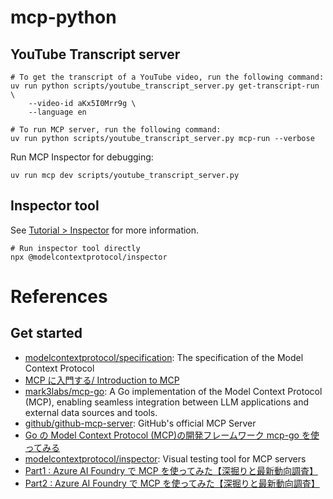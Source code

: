 # mcp-python

## YouTube Transcript server

```shell
# To get the transcript of a YouTube video, run the following command:
uv run python scripts/youtube_transcript_server.py get-transcript-run \
    --video-id aKx5I0Mrr9g \
    --language en

# To run MCP server, run the following command:
uv run python scripts/youtube_transcript_server.py mcp-run --verbose
```

Run MCP Inspector for debugging:

```shell
uv run mcp dev scripts/youtube_transcript_server.py
```

## Inspector tool

See [Tutorial > Inspector](https://modelcontextprotocol.io/docs/tools/inspector) for more information.

```shell
# Run inspector tool directly
npx @modelcontextprotocol/inspector
```

# References

## Get started

- [modelcontextprotocol/specification](https://github.com/modelcontextprotocol/specification): The specification of the Model Context Protocol
- [MCP に入門する/ Introduction to MCP](https://speakerdeck.com/shuntaka/introduction-to-mcp)
- [mark3labs/mcp-go](https://github.com/mark3labs/mcp-go): A Go implementation of the Model Context Protocol (MCP), enabling seamless integration between LLM applications and external data sources and tools.
- [github/github-mcp-server](https://github.com/github/github-mcp-server): GitHub's official MCP Server
- [Go の Model Context Protocol (MCP)の開発フレームワーク mcp-go を使ってみる](https://zenn.dev/uji/articles/try-mpc-development-mcp-go)
- [modelcontextprotocol/inspector](https://github.com/modelcontextprotocol/inspector): Visual testing tool for MCP servers
- [Part1 : Azure AI Foundry で MCP を使ってみた【深掘りと最新動向調査】](https://zenn.dev/chips0711/articles/e71b088f26f56a)
- [Part2 : Azure AI Foundry で MCP を使ってみた【深掘りと最新動向調査】](https://zenn.dev/chips0711/articles/ba72417a1f6c34)
